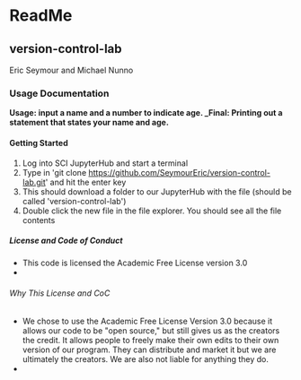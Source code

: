 # ReadMe

## version-control-lab
Eric Seymour and Michael Nunno

### Usage Documentation
**Usage: input a name and a number to indicate age. _Final: Printing out a statement that states your name and age.**

#### Getting Started
1. Log into SCI JupyterHub and start a terminal
2. Type in 'git clone https://github.com/SeymourEric/version-control-lab.git' and hit the enter key
3. This should download a folder to our JupyterHub with the file (should be called 'version-control-lab')
4. Double click the new file in the file explorer. You should see all the file contents

##### License and Code of Conduct
* This code is licensed the Academic Free License version 3.0
* 

###### Why This License and CoC
* We chose to use the Academic Free License Version 3.0 because it allows our code to be "open source," but still gives us as the creators the credit. It allows people to freely make their own edits to their own version of our program. They can distribute and market it but we are ultimately the creators. We are also not liable for anything they do.
* 
